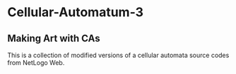 # Cellular-Automatum-3

## Making Art with CAs
This is a collection of modified versions of a cellular automata source codes from NetLogo Web. 

